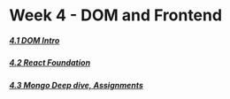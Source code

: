 # Week 4 - DOM and Frontend

##### [4.1 DOM Intro](/week%204/week-4.1/)
##### [4.2 React Foundation](/week%204/week-4.2/) 
##### [4.3 Mongo Deep dive, Assignments](/week%204/week-4.3/)